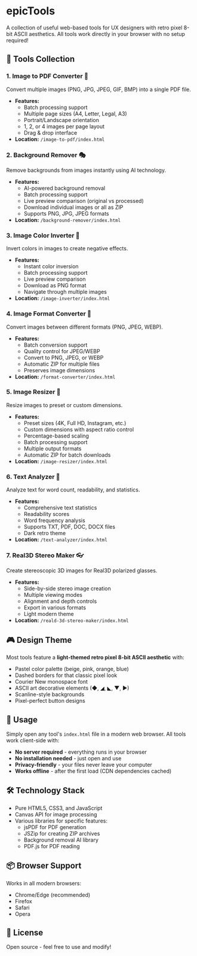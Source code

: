 # epicTools

A collection of useful web-based tools for UX designers with retro pixel 8-bit ASCII aesthetics. All tools work directly in your browser with no setup required!

## 🎨 Tools Collection

### 1. **Image to PDF Converter** 📄
Convert multiple images (PNG, JPG, JPEG, GIF, BMP) into a single PDF file.
- **Features:**
  - Batch processing support
  - Multiple page sizes (A4, Letter, Legal, A3)
  - Portrait/Landscape orientation
  - 1, 2, or 4 images per page layout
  - Drag & drop interface
- **Location:** `/image-to-pdf/index.html`

### 2. **Background Remover** 🎭
Remove backgrounds from images instantly using AI technology.
- **Features:**
  - AI-powered background removal
  - Batch processing support
  - Live preview comparison (original vs processed)
  - Download individual images or all as ZIP
  - Supports PNG, JPG, JPEG formats
- **Location:** `/background-remover/index.html`

### 3. **Image Color Inverter** 🔄
Invert colors in images to create negative effects.
- **Features:**
  - Instant color inversion
  - Batch processing support
  - Live preview comparison
  - Download as PNG format
  - Navigate through multiple images
- **Location:** `/image-inverter/index.html`

### 4. **Image Format Converter** 🔧
Convert images between different formats (PNG, JPEG, WEBP).
- **Features:**
  - Batch conversion support
  - Quality control for JPEG/WEBP
  - Convert to PNG, JPEG, or WEBP
  - Automatic ZIP for multiple files
  - Preserves image dimensions
- **Location:** `/format-converter/index.html`

### 5. **Image Resizer** 📐
Resize images to preset or custom dimensions.
- **Features:**
  - Preset sizes (4K, Full HD, Instagram, etc.)
  - Custom dimensions with aspect ratio control
  - Percentage-based scaling
  - Batch processing support
  - Multiple output formats
  - Automatic ZIP for batch downloads
- **Location:** `/image-resizer/index.html`

### 6. **Text Analyzer** 📝
Analyze text for word count, readability, and statistics.
- **Features:**
  - Comprehensive text statistics
  - Readability scores
  - Word frequency analysis
  - Supports TXT, PDF, DOC, DOCX files
  - Dark retro theme
- **Location:** `/text-analyzer/index.html`

### 7. **Real3D Stereo Maker** 👓
Create stereoscopic 3D images for Real3D polarized glasses.
- **Features:**
  - Side-by-side stereo image creation
  - Multiple viewing modes
  - Alignment and depth controls
  - Export in various formats
  - Light modern theme
- **Location:** `/reald-3d-stereo-maker/index.html`

## 🎮 Design Theme

Most tools feature a **light-themed retro pixel 8-bit ASCII aesthetic** with:
- Pastel color palette (beige, pink, orange, blue)
- Dashed borders for that classic pixel look
- Courier New monospace font
- ASCII art decorative elements (◆, ◢, ◣, ▼, ►)
- Scanline-style backgrounds
- Pixel-perfect button designs

## 🚀 Usage

Simply open any tool's `index.html` file in a modern web browser. All tools work client-side with:
- **No server required** - everything runs in your browser
- **No installation needed** - just open and use
- **Privacy-friendly** - your files never leave your computer
- **Works offline** - after the first load (CDN dependencies cached)

## 🛠️ Technology Stack

- Pure HTML5, CSS3, and JavaScript
- Canvas API for image processing
- Various libraries for specific features:
  - jsPDF for PDF generation
  - JSZip for creating ZIP archives
  - Background removal AI library
  - PDF.js for PDF reading

## 📦 Browser Support

Works in all modern browsers:
- Chrome/Edge (recommended)
- Firefox
- Safari
- Opera

## 📄 License

Open source - feel free to use and modify!